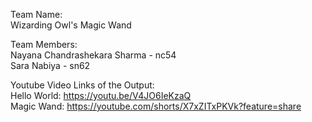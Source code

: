 Team Name:  
Wizarding Owl's Magic Wand  

Team Members:  
Nayana Chandrashekara Sharma - nc54  
Sara Nabiya - sn62  

Youtube Video Links of the Output:  
Hello World: https://youtu.be/V4JO6IeKzaQ   
Magic Wand: https://youtube.com/shorts/X7xZITxPKVk?feature=share  
